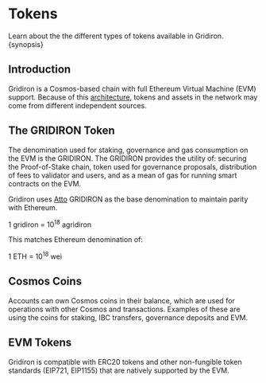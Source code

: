 <!--
order: 2
-->

# Tokens

Learn about the the different types of tokens available in Gridiron. {synopsis}

## Introduction

Gridiron is a Cosmos-based chain with full Ethereum Virtual Machine (EVM) support. Because of this [architecture](./../technical_concepts/architecture.md), tokens and assets in the network may come from different independent sources.

## The GRIDIRON Token

The denomination used for staking, governance and gas consumption on the EVM is the GRIDIRON. The GRIDIRON provides the utility of: securing the Proof-of-Stake chain, token used for governance proposals, distribution of fees to validator and users, and as a mean of gas for running smart contracts on the EVM.

Gridiron uses [Atto](https://en.wikipedia.org/wiki/Atto-) GRIDIRON as the base denomination to maintain parity with Ethereum.

1 gridiron = 10<sup>18</sup> agridiron

This matches Ethereum denomination of:

1 ETH = 10<sup>18</sup> wei

## Cosmos Coins

Accounts can own Cosmos coins in their balance, which are used for operations with other Cosmos and transactions. Examples of these are using the coins for staking, IBC transfers, governance deposits and EVM.

## EVM Tokens

Gridiron is compatible with ERC20 tokens and other non-fungible token standards (EIP721, EIP1155)
that are natively supported by the EVM.
